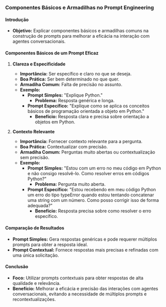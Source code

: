 ### Componentes Básicos e Armadilhas no Prompt Engineering

#### Introdução

- **Objetivo:** Explicar componentes básicos e armadilhas comuns na construção de prompts para melhorar a eficácia na interação com agentes conversacionais.

#### Componentes Básicos de um Prompt Eficaz

1. **Clareza e Especificidade**

   - **Importância:** Ser específico e claro no que se deseja.
   - **Boa Prática:** Ser bem determinado no que quer.
   - **Armadiha Comum:** Falta de precisão no assunto.
   - **Exemplo:**
     - **Prompt Simples:** "Explique Python."
       - **Problema:** Resposta genérica e longa.
     - **Prompt Específico:** "Explique como se aplica os conceitos básicos de programação orientada a objeto em Python."
       - **Benefício:** Resposta clara e precisa sobre orientação a objetos em Python.

2. **Contexto Relevante**
   - **Importância:** Fornecer contexto relevante para a pergunta.
   - **Boa Prática:** Contextualizar com precisão.
   - **Armadiha Comum:** Perguntas muito abertas ou contextualização sem precisão.
   - **Exemplo:**
     - **Prompt Simples:** "Estou com um erro no meu código em Python e não consigo resolvê-lo. Como resolver erros em códigos Python?"
       - **Problema:** Pergunta muito aberta.
     - **Prompt Específico:** "Estou recebendo em meu código Python um erro do tipo typeError quando estou tentando concatenar uma string com um número. Como posso corrigir isso de forma adequada?"
       - **Benefício:** Resposta precisa sobre como resolver o erro específico.

#### Comparação de Resultados

- **Prompt Simples:** Gera respostas genéricas e pode requerer múltiplos prompts para obter a resposta ideal.
- **Prompt Contextual:** Fornece respostas mais precisas e refinadas com uma única solicitação.

#### Conclusão

- **Foco:** Utilizar prompts contextuais para obter respostas de alta qualidade e relevância.
- **Benefício:** Melhorar a eficácia e precisão das interações com agentes conversacionais, evitando a necessidade de múltiplos prompts e recontextualizações.
